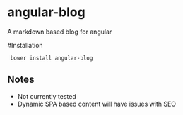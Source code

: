 angular-blog
============

A markdown based blog for angular

#Installation

     bower install angular-blog

## Notes

* Not currently tested
* Dynamic SPA based content will have issues with SEO
